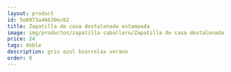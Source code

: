 ```yaml
---
layout: product
id: 5e0973a46630ec62
title: Zapatilla de casa destalonada estampada
image: img/productos/zapatilla caballero/Zapatilla de casa destalonada estampada=24=doble=gris azul biorrelax verano.webp
price: 24
tags: doble
description: gris azul biorrelax verano
order: 0
---
```

